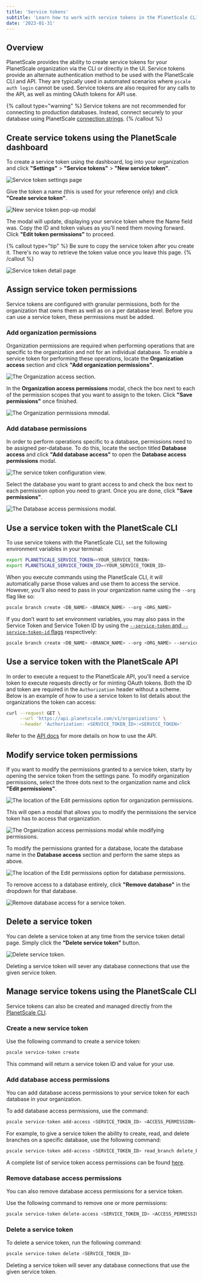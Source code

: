 ```yaml
---
title: 'Service tokens'
subtitle: 'Learn how to work with service tokens in the PlanetScale CLI and API'
date: '2023-01-31'
---
```


## Overview

PlanetScale provides the ability to create service tokens for your PlanetScale organization via the CLI or directly in the UI. Service tokens provide an alternate authentication method to be used with the PlanetScale CLI and API. They are typically used in automated scenarios where `pscale auth login` cannot be used. Service tokens are also required for any calls to the API, as well as minting OAuth tokens for API use.

{% callout type="warning" %}
Service tokens are not recommended for connecting to production databases. Instead, connect securely to your database
using PlanetScale [connection strings](/docs/concepts/connection-strings).
{% /callout %}

## Create service tokens using the PlanetScale dashboard

To create a service token using the dashboard, log into your organization and click **"Settings"** > **"Service tokens"** > **"New service token"**.

![Service token settings page](/docs/concepts/service-tokens/service-tokens-settings-page.png?v2)

Give the token a name (this is used for your reference only) and click **"Create service token"**.

![New service token pop-up modal](/docs/concepts/service-tokens/new-service-token-modal.png?v2)

The modal will update, displaying your service token where the Name field was. Copy the ID and token values as you'll need them moving forward. Click **"Edit token permissions"** to proceed.

{% callout type="tip" %}
Be sure to copy the service token after you create it. There's no way to retrieve the token value once you leave this page.
{% /callout %}

![Service token detail page](/docs/concepts/service-tokens/modal-with-service-token.png?v2)

## Assign service token permissions

Service tokens are configured with granular permissions, both for the organization that owns them as well as on a per database level. Before you can use a service token, these permissions must be added.

### Add organization permissions

Organization permissions are required when performing operations that are specific to the organization and not for an individual database. To enable a service token for performing these operations, locate the **Organization access** section and click **"Add organization permissions"**.

![The Organization access section.](/docs/concepts/service-tokens/add-org-perms.png)

In the **Organization access permissions** modal, check the box next to each of the permission scopes that you want to assign to the token. Click **"Save permissions"** once finished.

![The Organization permissions mmodal.](/docs/concepts/service-tokens/org-access-perms.png)

### Add database permissions

In order to perform operations specific to a database, permissions need to be assigned per-database. To do this, locate the section titled **Database access** and click **"Add database access"** to open the **Database access permissions** modal.

![The service token configuration view.](/docs/concepts/service-tokens/add-db-perms.png)

Select the database you want to grant access to and check the box next to each permission option you need to grant. Once you are done, click **"Save permissions"**.

![The Database access permissions modal.](/docs/concepts/service-tokens/db-access-permissions.png?v2)

## Use a service token with the PlanetScale CLI

To use service tokens with the PlanetScale CLI, set the following environment variables in your terminal:

```bash
export PLANETSCALE_SERVICE_TOKEN=<YOUR_SERVICE_TOKEN>
export PLANETSCALE_SERVICE_TOKEN_ID=<YOUR_SERVICE_TOKEN_ID>
```

When you execute commands using the PlanetScale CLI, it will automatically parse those values and use them to access the service. However, you’ll also need to pass in your organization name using the `--org` flag like so:

```bash
pscale branch create <DB_NAME> <BRANCH_NAME> --org <ORG_NAME>
```

If you don’t want to set environment variables, you may also pass in the Service Token and Service Token ID by using the [`--service-token` and `--service-token-id` flags](/docs/reference/service-token) respectively:

```bash
pscale branch create <DB_NAME> <BRANCH_NAME> --org <ORG_NAME> --service-token <SERVICE_TOKEN> --service-token-id <SERVICE_TOKEN_ID>
```

## Use a service token with the PlanetScale API

In order to execute a request to the PlanetScale API, you'll need a service token to execute requests directly or for minting OAuth tokens. Both the ID and token are required in the `Authorization` header without a scheme. Below is an example of how to use a service token to list details about the organizations the token can access:

```bash
curl --request GET \
     --url 'https://api.planetscale.com/v1/organizations' \
     --header 'Authorization: <SERVICE_TOKEN_ID>:<SERVICE_TOKEN>'
```

Refer to the [API docs](https://api-docs.planetscale.com/reference/getting-started-with-planetscale-api) for more details on how to use the API.

## Modify service token permissions

If you want to modify the permissions granted to a service token, starty by opening the service token from the settings pane. To modify organization permissions, select the three dots next to the organization name and click **"Edit permissions"**.

![The location of the Edit permissions option for organization permissions.](/docs/concepts/service-tokens/edit-org-perms.png)

This will open a modal that allows you to modify the permissions the service token has to access that organization.

![The Organization access permissions modal while modifying permissions.](/docs/concepts/service-tokens/edit-org-perms-modal.png)

To modify the permissions granted for a database, locate the database name in the **Database access** section and perform the same steps as above.

![The location of the Edit permissions option for database permissions.](/docs/concepts/service-tokens/edit-db-perms.png)

To remove access to a database entirely, click **"Remove database"** in the dropdown for that database.

![Remove database access for a service token.](/docs/concepts/service-tokens/del-db-perms.png)

## Delete a service token

You can delete a service token at any time from the service token detail page. Simply click the **"Delete service token"** button.

![Delete service token.](/docs/concepts/service-tokens/delete-service-token.png?v2)

Deleting a service token will sever any database connections that use the given service token.

## Manage service tokens using the PlanetScale CLI

Service tokens can also be created and managed directly from the [PlanetScale CLI](/docs/reference/service-token).

### Create a new service token

Use the following command to create a service token:

```bash
pscale service-token create
```

This command will return a service token ID and value for your use.

### Add database access permissions

You can add database access permissions to your service token for each database in your organization.

To add database access permissions, use the command:

```bash
pscale service-token add-access <SERVICE_TOKEN_ID> <ACCESS_PERMISSION> --database <DB_NAME>
```

For example, to give a service token the ability to create, read, and delete branches on a specific database, use the following command:

```bash
pscale service-token add-access <SERVICE_TOKEN_ID> read_branch delete_branch create_branch --database <DB_NAME>
```

A complete list of service token access permissions can be found [here](/docs/reference/planetscale-cli#service-tokens-in-organizations).

### Remove database access permissions

You can also remove database access permissions for a service token.

Use the following command to remove one or more permissions:

```bash
pscale service-token delete-access <SERVICE_TOKEN_ID> <ACCESS_PERMISSION> --database <DB_NAME>
```

### Delete a service token

To delete a service token, run the following command:

```bash
pscale service-token delete <SERVICE_TOKEN_ID>
```

Deleting a service token will sever any database connections that use the given service token.
